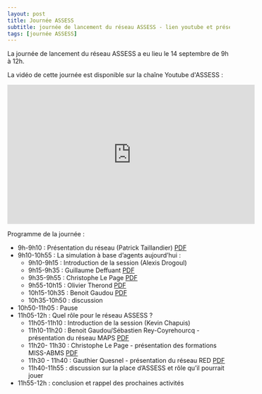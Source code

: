 ```yaml
---
layout: post
title: Journée ASSESS
subtitle: journée de lancement du réseau ASSESS - lien youtube et présentations
tags: [journée ASSESS]
---
```

La journée de lancement du réseau ASSESS a eu lieu le 14 septembre de 9h à 12h. 

La vidéo de cette journée est disponible sur la chaîne Youtube d'ASSESS :

<iframe width="560" height="315" src="https://www.youtube.com/embed/PO2lwkjsiX4" title="YouTube video player" frameborder="0" allow="accelerometer; autoplay; clipboard-write; encrypted-media; gyroscope; picture-in-picture" allowfullscreen></iframe>


Programme de la journée :
* 9h-9h10 : Présentation du réseau (Patrick Taillandier) [PDF](/assets/pdf/ASSESS_presentation.pdf)
* 9h10-10h55 : La simulation à base d’agents aujourd’hui :
    * 9h10-9h15 : Introduction de la session (Alexis Drogoul)
    * 9h15-9h35 : Guillaume Deffuant [PDF](/assets/pdf/GD.pdf)
    * 9h35-9h55 : Christophe Le Page [PDF](/assets/pdf/ASSESS_CLP.pdf)
    * 9h55-10h15 : Olivier Therond [PDF](/assets/pdf/OlivierTherond.pdf)
    * 10h15-10h35 : Benoit Gaudou [PDF](/assets/pdf/BG.pdf)
    * 10h35-10h50 : discussion 
* 10h50-11h05 : Pause
* 11h05-12h :  Quel rôle pour le réseau ASSESS ?
    * 11h05-11h10 : Introduction de la session (Kevin Chapuis) 
    * 11h10-11h20 : Benoit Gaudou/Sébastien Rey-Coyrehourcq - présentation du réseau MAPS [PDF](/assets/pdf/Reseau-maps.pdf)
    * 11h20- 11h30 : Christophe Le Page - présentation des formations MISS-ABMS [PDF](/assets/pdf/ASSESS_MISS-ABMS_CLP.pdf)
    * 11h30 - 11h40 : Gauthier Quesnel - présentation du réseau RED [PDF](/assets/pdf/Reseau_DEVS.pdf)
    * 11h40-11h55 : discussion sur la place d’ASSESS et rôle qu’il pourrait jouer
* 11h55-12h : conclusion et rappel des prochaines activités

